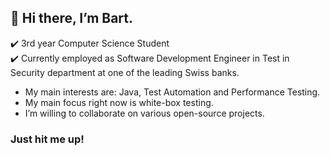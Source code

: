 ## 👋 Hi there, I’m Bart.
✔️ 3rd year Computer Science Student <br>
✔️ Currently employed as Software Development Engineer in Test in Security department at one of the leading Swiss banks.
- My main interests are: Java, Test Automation and Performance Testing.
- My main focus right now is white-box testing.
- I’m willing to collaborate on various open-source projects.
### Just hit me up!
